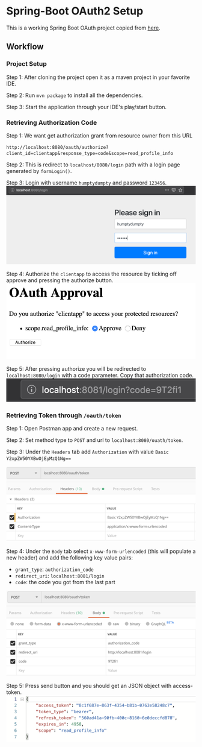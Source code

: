 # Spring-Boot OAuth2 Setup 

This is a working Spring Boot OAuth project copied from [here](https://howtodoinjava.com/spring5/security5/oauth2-auth-server/).

## Workflow

### Project Setup
Step 1: After cloning the project open it as a maven project in your favorite IDE.

Step 2: Run `mvn package` to install all the dependencies.

Step 3: Start the application through your IDE's play/start button.

### Retrieving Authorization Code
Step 1: We want get authorization grant from resource owner from this URL 
```
http://localhost:8080/oauth/authorize?client_id=clientapp&response_type=code&scope=read_profile_info
```
Step 2: This is redirect to `localhost/8080/login` path with a login page generated by `formLogin()`.

Step 3: Login with username `humptydumpty` and password `123456`. 
![Login Page](img/login-screen.png)

Step 4: Authorize the `clientapp` to access the resource by ticking off approve and pressing the authorize button.
![Authorize Page](img/authorize-screen.png)

Step 5: After pressing authorize you will be redirected to `localhost:8080/login` with a code parameter. Copy that authorization code.
![Authorization Code](img/auth-code.png)

### Retrieving Token through `/oauth/token`
Step 1: Open Postman app and create a new request.

Step 2: Set method type to `POST` and url to `localhost:8080/ouath/token`.

Step 3: Under the `Headers` tab add `Authorization` with value `Basic Y2xpZW50YXBwOjEyMzQ1Ng==`

![Postman Headers](img/postman-headers.png)

Step 4: Under the `Body` tab select `x-www-form-urlencoded` (this will populate a new header) and add the following key value pairs:
- `grant_type`: `authorization_code`
- `redirect_uri`: `localhost:8081/login`
- `code`: the code you got from the last part

![Postman Body](img/postman-body.png)

Step 5: Press send button and you should get an JSON object with access-token.
![Return Object](img/return-object.png)
